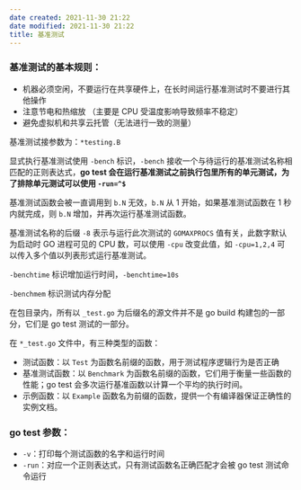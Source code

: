 ```yaml
---
date created: 2021-11-30 21:22
date modified: 2021-11-30 21:22
title: 基准测试
---
```

### 基准测试的基本规则：

- 机器必须空闲，不要运行在共享硬件上，在长时间运行基准测试时不要进行其他操作
- 注意节电和热缩放 （主要是 CPU 受温度影响导致频率不稳定）
- 避免虚拟机和共享云托管（无法进行一致的测量）

基准测试接参数为：`*testing.B`

显式执行基准测试使用 `-bench` 标识，`-bench` 接收一个与待运行的基准测试名称相匹配的正则表达式，**go test 会在运行基准测试之前执行包里所有的单元测试，为了排除单元测试可以使用 `-run=^$`**

基准测试函数会被一直调用到 `b.N` 无效，`b.N` 从 1 开始，如果基准测试函数在 1 秒内就完成，则 `b.N` 增加，并再次运行基准测试函数。

基准测试名称的后缀 `-8` 表示与运行此次测试的 `GOMAXPROCS` 值有关，此数字默认为启动时 GO 进程可见的 CPU 数，可以使用 `-cpu` 改变此值，如 `-cpu=1,2,4` 可以传入多个值以列表形式运行基准测试。

`-benchtime` 标识增加运行时间，`-benchtime=10s` 

`-benchmem` 标识测试内存分配



在包目录内，所有以 `_test.go` 为后缀名的源文件并不是 go build 构建包的一部分，它们是 go test 测试的一部分。

在 `*_test.go` 文件中，有三种类型的函数：

- 测试函数：以 `Test` 为函数名前缀的函数，用于测试程序逻辑行为是否正确
- 基准测试函数：以 `Benchmark` 为函数名前缀的函数，它们用于衡量一些函数的性能；go test 会多次运行基准函数以计算一个平均的执行时间。
- 示例函数：以 `Example` 函数名为前缀的函数，提供一个有编译器保证正确性的实例文档。

### go test 参数：

- `-v`：打印每个测试函数的名字和运行时间
- `-run`：对应一个正则表达式，只有测试函数名正确匹配才会被 go test 测试命令运行